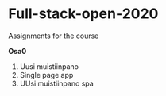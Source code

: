# Full-stack-open-2020
Assignments for the course

**Osa0**
1.  Uusi muistiinpano
1.  Single page app
1.  UUsi muistiinpano spa
